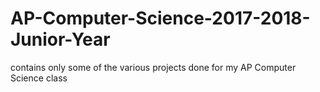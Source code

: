 # AP-Computer-Science-2017-2018-Junior-Year
contains only some of the various projects done for my AP Computer Science class
